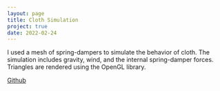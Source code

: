 ```yaml
---
layout: page
title: Cloth Simulation
project: true
date: 2022-02-24
---
```

I used a mesh of spring-dampers to simulate the behavior of cloth. The simulation includes gravity, wind, and the internal spring-damper forces. Triangles are rendered using the OpenGL library.

[Github](https://github.com/jkuschner/ClothSimulation)